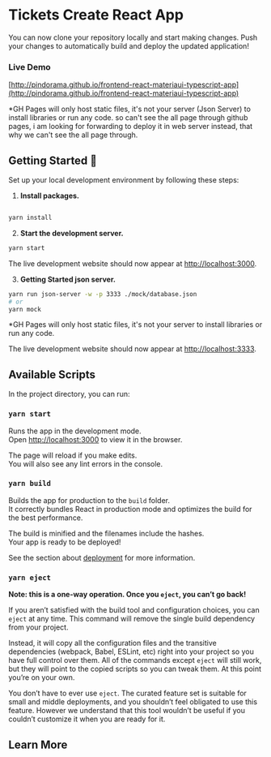 # Tickets Create React App



You can now clone your repository locally and start making changes. Push your changes to automatically build and deploy the updated application!



### Live Demo
[http://pindorama.github.io/frontend-react-materiaui-typescript-app](http://pindorama.github.io/frontend-react-materiaui-typescript-app)

*GH Pages will only host static files, it's not your server (Json Server) to install libraries or run any code. so can't see the all page through github pages, i am looking for forwarding to deploy it in web server instead, that why  we can't see the all page through.

## Getting Started 🚀
Set up your local development environment by following these steps:

1.  **Install packages.**

```bash

yarn install
```

2.  **Start the development server.**

```bash
yarn start
```

The live development website should now appear at [http://localhost:3000](http://localhost:3000).

3.  **Getting Started json server.**

```bash
yarn run json-server -w -p 3333 ./mock/database.json
# or
yarn mock
```


*GH Pages will only host static files, it's not your server to install libraries or run any code.

The live development website should now appear at [http://localhost:3333](http://localhost:3333).


## Available Scripts

In the project directory, you can run:

### `yarn start`

Runs the app in the development mode.<br />
Open [http://localhost:3000](http://localhost:3000) to view it in the browser.

The page will reload if you make edits.<br />
You will also see any lint errors in the console.



### `yarn build`

Builds the app for production to the `build` folder.<br />
It correctly bundles React in production mode and optimizes the build for the best performance.

The build is minified and the filenames include the hashes.<br />
Your app is ready to be deployed!

See the section about [deployment](https://facebook.github.io/create-react-app/docs/deployment) for more information.

### `yarn eject`

**Note: this is a one-way operation. Once you `eject`, you can’t go back!**

If you aren’t satisfied with the build tool and configuration choices, you can `eject` at any time. This command will remove the single build dependency from your project.

Instead, it will copy all the configuration files and the transitive dependencies (webpack, Babel, ESLint, etc) right into your project so you have full control over them. All of the commands except `eject` will still work, but they will point to the copied scripts so you can tweak them. At this point you’re on your own.

You don’t have to ever use `eject`. The curated feature set is suitable for small and middle deployments, and you shouldn’t feel obligated to use this feature. However we understand that this tool wouldn’t be useful if you couldn’t customize it when you are ready for it.

## Learn More

